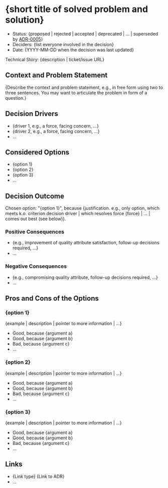 # {short title of solved problem and solution}

* Status: {proposed | rejected | accepted | deprecated | … | superseded by [ADR-0005](0005-example.md)}
* Deciders: {list everyone involved in the decision}
* Date: {YYYY-MM-DD when the decision was last updated}

Technical Story: {description | ticket/issue URL}

## Context and Problem Statement

{Describe the context and problem statement, e.g., in free form using two to three sentences. You may want to articulate the problem in form of a question.}

## Decision Drivers

* {driver 1, e.g., a force, facing concern, …}
* {driver 2, e.g., a force, facing concern, …}
* … <!-- numbers of drivers can vary -->

## Considered Options

* {option 1}
* {option 2}
* {option 3}
* … <!-- numbers of options can vary -->

## Decision Outcome

Chosen option: "{option 1}", because {justification. e.g., only option, which meets k.o. criterion decision driver | which resolves force {force} | … | comes out best (see below)}.

### Positive Consequences

* {e.g., improvement of quality attribute satisfaction, follow-up decisions required, …}
* …

### Negative Consequences

* {e.g., compromising quality attribute, follow-up decisions required, …}
* …

## Pros and Cons of the Options

### {option 1}

{example | description | pointer to more information | …}

* Good, because {argument a}
* Good, because {argument b}
* Bad, because {argument c}
* … <!-- numbers of pros and cons can vary -->

### {option 2}

{example | description | pointer to more information | …}

* Good, because {argument a}
* Good, because {argument b}
* Bad, because {argument c}
* … <!-- numbers of pros and cons can vary -->

### {option 3}

{example | description | pointer to more information | …}

* Good, because {argument a}
* Good, because {argument b}
* Bad, because {argument c}
* … <!-- numbers of pros and cons can vary -->

## Links

* {Link type} {Link to ADR} <!-- example: Refined by [ADR-0005](0005-example.md) -->
* … <!-- numbers of links can vary -->

<!-- markdownlint-disable-file MD013 -->
